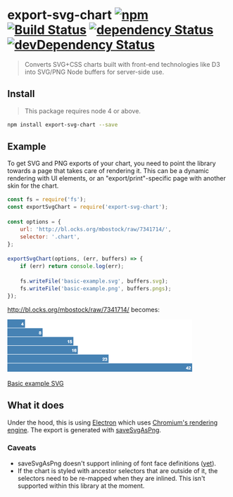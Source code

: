export-svg-chart [![npm](https://img.shields.io/npm/v/export-svg-chart.svg?style=flat-square)](https://www.npmjs.com/package/export-svg-chart) [![Build Status](https://img.shields.io/travis/ThibWeb/export-svg-chart.svg?style=flat-square)](https://travis-ci.org/ThibWeb/export-svg-chart) [![dependency Status](https://img.shields.io/david/ThibWeb/export-svg-chart.svg?style=flat-square)](https://david-dm.org/ThibWeb/export-svg-chart) [![devDependency Status](https://img.shields.io/david/dev/ThibWeb/export-svg-chart.svg?style=flat-square)](https://david-dm.org/ThibWeb/export-svg-chart)
================

> Converts SVG+CSS charts built with front-end technologies like D3 into SVG/PNG Node buffers for server-side use.

## Install

> This package requires node 4 or above.

```sh
npm install export-svg-chart --save
```

## Example

To get SVG and PNG exports of your chart, you need to point the library towards a page that takes care of rendering it. This can be a dynamic rendering with UI elements, or an "export/print"-specific page with another skin for the chart.

```js
const fs = require('fs');
const exportSvgChart = require('export-svg-chart');

const options = {
    url: 'http://bl.ocks.org/mbostock/raw/7341714/',
    selector: '.chart',
};

exportSvgChart(options, (err, buffers) => {
    if (err) return console.log(err);

    fs.writeFile('basic-example.svg', buffers.svg);
    fs.writeFile('basic-example.png', buffers.pngs);
});
```

http://bl.ocks.org/mbostock/raw/7341714/ becomes:

[![basic example PNG](basic-example.png)](basic-example.png)

[Basic example SVG](basic-example.svg)

## What it does

Under the hood, this is using [Electron](http://electron.atom.io/) which uses [Chromium's rendering engine](http://www.chromium.org/developers/content-module). The export is generated with [saveSvgAsPng](https://github.com/exupero/saveSvgAsPng).

### Caveats

- saveSvgAsPng doesn't support inlining of font face definitions ([yet](https://github.com/exupero/saveSvgAsPng/pull/29)).
- If the chart is styled with ancestor selectors that are outside of it, the selectors need to be re-mapped when they are inlined. This isn't supported within this library at the moment.
